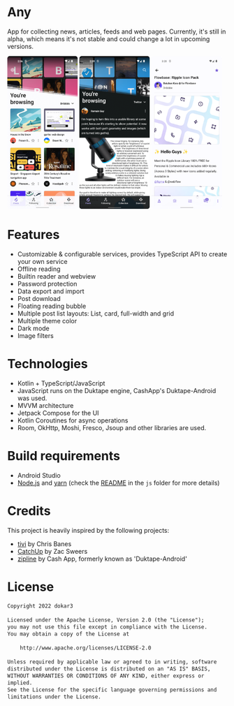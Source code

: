 # Any

App for collecting news, articles, feeds and web pages. Currently, it's still in alpha, which means it's not stable and could change a lot in upcoming versions.

<a href="./images/screenshot_fresh_dribbble.png"><img src="./images/screenshot_fresh_dribbble.png" width="32%"/></a>
<a href="./images/screenshot_fresh_twitter.png"><img src="./images/screenshot_fresh_twitter.png" width="32%"/></a>
<a href="./images/screenshot_post.png"><img src="./images/screenshot_post.png" width="32%"/></a>

# Features

- Customizable & configurable services, provides TypeScript API to create your own service
- Offline reading
- Builtin reader and webview
- Password protection
- Data export and import
- Post download
- Floating reading bubble
- Multiple post list layouts: List, card, full-width and grid
- Multiple theme color
- Dark mode
- Image filters

# Technologies

- Kotlin + TypeScript/JavaScript
- JavaScript runs on the Duktape engine, CashApp's Duktape-Android was used.
- MVVM architecture
- Jetpack Compose for the UI
- Kotlin Coroutines for async operations
- Room, OkHttp, Moshi, Fresco, Jsoup and other libraries are used.

# Build requirements

- Android Studio
- [Node.js](https://nodejs.org/) and [yarn](https://yarnpkg.com/) (check the [README](js/README.md) in the `js` folder for more details)

# Credits

This project is heavily inspired by the following projects:

- [tivi](https://github.com/chrisbanes/tivi) by Chris Banes
- [CatchUp](https://github.com/ZacSweers/CatchUp) by Zac Sweers
- [zipline](https://github.com/cashapp/zipline) by Cash App, formerly known as 'Duktape-Android'

# License

```
Copyright 2022 dokar3

Licensed under the Apache License, Version 2.0 (the "License");
you may not use this file except in compliance with the License.
You may obtain a copy of the License at

    http://www.apache.org/licenses/LICENSE-2.0

Unless required by applicable law or agreed to in writing, software
distributed under the License is distributed on an "AS IS" BASIS,
WITHOUT WARRANTIES OR CONDITIONS OF ANY KIND, either express or implied.
See the License for the specific language governing permissions and
limitations under the License.
```
